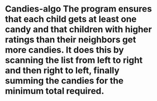 # Candies-algo The program ensures that each child gets at least one candy and that children with higher ratings than their neighbors get more candies. It does this by scanning the list from left to right and then right to left, finally summing the candies for the minimum total required.

